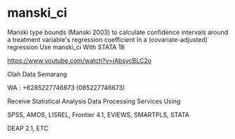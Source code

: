 # manski_ci
Manski type bounds (Manski 2003) to calculate confidence intervals around a treatment variable's regression coefficient in a (covariate-adjusted) regression Use manski_ci With STATA 18

https://www.youtube.com/watch?v=iAbsycBLC2o

Olah Data Semarang

WA : +6285227746673 (085227746673)

Receive Statistical Analysis Data Processing Services Using

SPSS, AMOS, LISREL, Frontier 4.1, EVIEWS, SMARTPLS, STATA

DEAP 2.1, ETC

